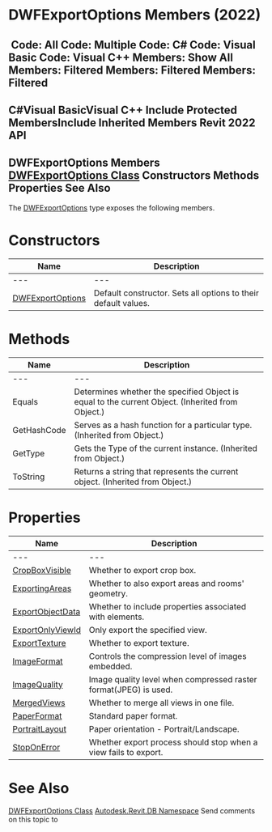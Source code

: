 # DWFExportOptions Members (2022)

﻿
 Code: All Code: Multiple Code: C# Code: Visual Basic Code: Visual C++  Members: Show All Members: Filtered Members: Filtered Members: Filtered   
---  
C#Visual BasicVisual C++
Include Protected MembersInclude Inherited Members
Revit 2022 API  
---  
DWFExportOptions Members  
[DWFExportOptions Class](e83b223d-b846-027e-8859-7ea5b89ea685.md "DWFExportOptions Class") Constructors Methods Properties See Also  
---  
The [DWFExportOptions](e83b223d-b846-027e-8859-7ea5b89ea685.md "DWFExportOptions Class") type exposes the following members.
# Constructors
| Name | Description |
| --- | --- |
| --- | --- | --- |
| [DWFExportOptions](5354da36-9bc9-6fd0-17a4-4b777f7f2381.md "DWFExportOptions Constructor") | Default constructor. Sets all options to their default values. |

# Methods
| Name | Description |
| --- | --- |
| --- | --- | --- |
| Equals | Determines whether the specified Object is equal to the current Object. (Inherited from Object.) |
| GetHashCode | Serves as a hash function for a particular type.  (Inherited from Object.) |
| GetType | Gets the Type of the current instance. (Inherited from Object.) |
| ToString | Returns a string that represents the current object. (Inherited from Object.) |

# Properties
| Name | Description |
| --- | --- |
| --- | --- | --- |
| [CropBoxVisible](6b16d14b-d67b-b370-b14f-503c45a12977.md "CropBoxVisible Property") | Whether to export crop box. |
| [ExportingAreas](a521a539-c5d5-4923-7d11-da21606022f4.md "ExportingAreas Property") | Whether to also export areas and rooms' geometry. |
| [ExportObjectData](87b03ae6-a808-7180-30e6-b22fac2d5168.md "ExportObjectData Property") | Whether to include properties associated with elements. |
| [ExportOnlyViewId](a682bcfd-47a8-be6c-482f-ec7e5334172a.md "ExportOnlyViewId Property") | Only export the specified view. |
| [ExportTexture](ed6dac16-8a8f-96d8-3336-ec046cdfe14d.md "ExportTexture Property") | Whether to export texture. |
| [ImageFormat](74864de2-e566-0351-471e-09c8343cd906.md "ImageFormat Property") | Controls the compression level of images embedded. |
| [ImageQuality](f9fe693c-2353-25d5-aeae-4d8106e14840.md "ImageQuality Property") | Image quality level when compressed raster format(JPEG) is used. |
| [MergedViews](2f12fd72-3175-10cf-11ae-a1b41fb13f11.md "MergedViews Property") | Whether to merge all views in one file. |
| [PaperFormat](ecace4f5-36d9-51d4-3376-98d405d52a74.md "PaperFormat Property") | Standard paper format. |
| [PortraitLayout](599052ce-527a-7ac6-bff6-ff9327ddfec7.md "PortraitLayout Property") | Paper orientation - Portrait/Landscape. |
| [StopOnError](3b8b0e94-5765-aa0d-0dbe-6612ed9183f1.md "StopOnError Property") | Whether export process should stop when a view fails to export. |

# See Also
[DWFExportOptions Class](e83b223d-b846-027e-8859-7ea5b89ea685.md "DWFExportOptions Class")
[Autodesk.Revit.DB Namespace](87546ba7-461b-c646-cbb1-2cb8f5bff8b2.md "Autodesk.Revit.DB Namespace")
Send comments on this topic to 